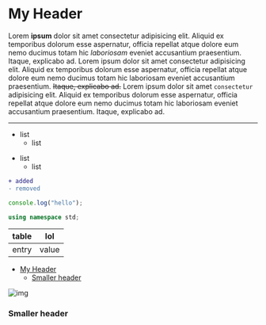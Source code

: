 # My Header

<!--  -->

Lorem **ipsum** dolor sit amet consectetur adipisicing elit. Aliquid ex temporibus dolorum esse aspernatur, officia repellat atque dolore eum nemo
ducimus totam hic _laboriosam_ eveniet accusantium praesentium. Itaque, explicabo ad.
Lorem ipsum dolor sit amet consectetur adipisicing elit. Aliquid ex temporibus dolorum esse aspernatur, officia repellat atque dolore eum nemo
ducimus totam hic laboriosam eveniet accusantium praesentium. ~~Itaque, explicabo ad.~~
Lorem ipsum dolor sit amet `consectetur` adipisicing elit. Aliquid ex temporibus dolorum esse aspernatur, officia repellat atque dolore eum nemo
ducimus totam hic laboriosam eveniet accusantium praesentium. Itaque, explicabo ad.

---

-   list
    -   list

*   list
    -   list

```diff
+ added
- removed
```

```js
console.log("hello");
```

```cpp
using namespace std;
```

| table | lol   |
| ----- | ----- |
| entry | value |

- [My Header](#my-header)
    - [Smaller header](#smaller-header)

![img](https://thing)

### Smaller header
